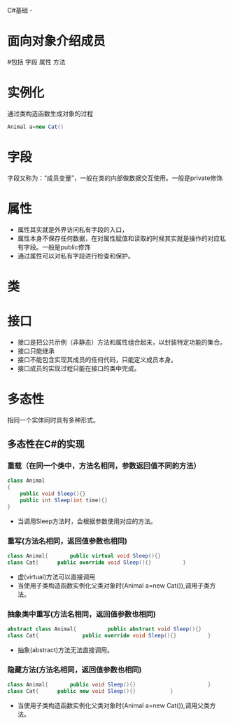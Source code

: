 C#基础 - 
# 面向对象介绍成员 
#包括 字段 属性 方法 
# 实例化
通过类构造函数生成对象的过程
```csharp
Animal a=new Cat()
```
# 字段
字段又称为：“成员变量”，一般在类的内部做数据交互使用。一般是private修饰
# 属性 
* 属性其实就是外界访问私有字段的入口，
* 属性本身不保存任何数据，在对属性赋值和读取的时候其实就是操作的对应私有字段。一般是public修饰
* 通过属性可以对私有字段进行检查和保护。
# 类

# 接口
* 接口是把公共示例（非静态）方法和属性组合起来，以封装特定功能的集合。
* 接口只能继承
* 接口不能包含实现其成员的任何代码，只能定义成员本身。
* 接口成员的实现过程只能在接口的类中完成。

# 多态性
指同一个实体同时具有多种形式。
## 多态性在C#的实现
### 重载（在同一个类中，方法名相同，参数返回值不同的方法）
```csharp
class Animal
{
	public void Sleep(){}  		
	public int Sleep(int time){}             
}
```
* 当调用Sleep方法时，会根据参数使用对应的方法。
### 重写(方法名相同，返回值参数也相同)
```csharp
class Animal{  		public virtual void Sleep(){}                       }
class Cat{		public override void Sleep(){}			}
```
* 虚(virtual)方法可以直接调用
* 当使用子类构造函数实例化父类对象时(Animal a=new Cat()),调用子类方法。

### 抽象类中重写(方法名相同，返回值参数也相同)
```csharp
abstract class Animal{  		public abstract void Sleep(){}                    	}
class Cat{				public override void Sleep(){}			}
```
* 抽象(abstract)方法无法直接调用。
### 隐藏方法(方法名相同，返回值参数也相同)
```csharp
class Animal{  		public void Sleep(){}                       }
class Cat{		public new void Sleep(){}			}
```
* 当使用子类构造函数实例化父类对象时(Animal a=new Cat()),调用父类方法。
